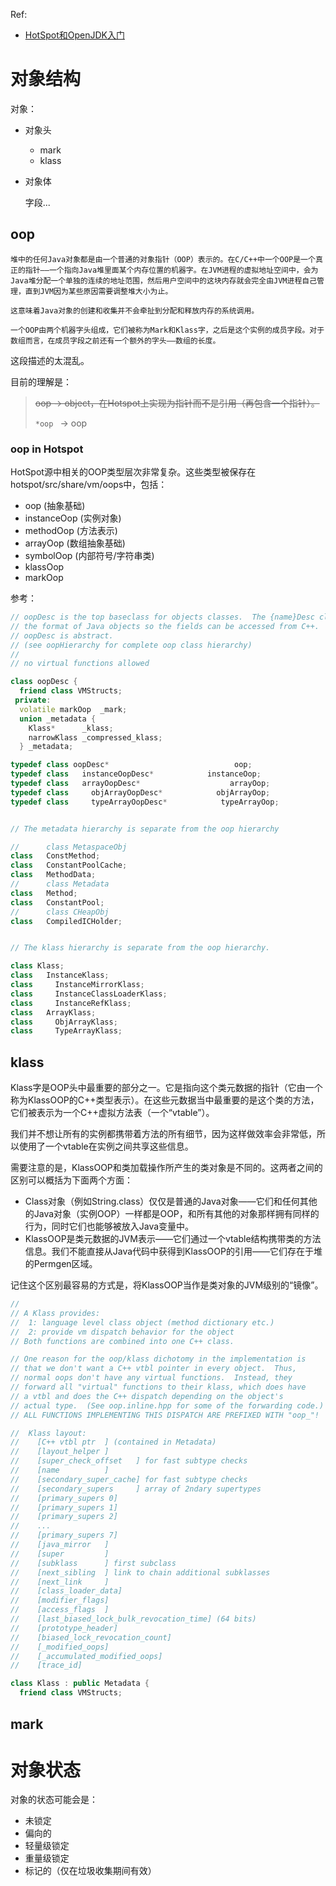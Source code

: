 

Ref:

* [HotSpot和OpenJDK入门](http://www.infoq.com/cn/articles/Introduction-to-HotSpot/)





## 

# 对象结构



对象：

- 对象头

  - mark
  - klass

- 对象体

  字段...









## oop



```
堆中的任何Java对象都是由一个普通的对象指针（OOP）表示的。在C/C++中一个OOP是一个真正的指针——一个指向Java堆里面某个内存位置的机器字。在JVM进程的虚拟地址空间中，会为Java堆分配一个单独的连续的地址范围，然后用户空间中的这块内存就会完全由JVM进程自己管理，直到JVM因为某些原因需要调整堆大小为止。

这意味着Java对象的创建和收集并不会牵扯到分配和释放内存的系统调用。

一个OOP由两个机器字头组成，它们被称为Mark和Klass字，之后是这个实例的成员字段。对于数组而言，在成员字段之前还有一个额外的字头——数组的长度。
```

这段描述的太混乱。

目前的理解是：

> <del>oop -> object，在Hotspot上实现为指针而不是引用（再包含一个指针）。</del>
>
> `*oop ` -> oop



### oop in Hotspot

HotSpot源中相关的OOP类型层次非常复杂。这些类型被保存在hotspot/src/share/vm/oops中，包括：

- oop (抽象基础)
- instanceOop (实例对象)
- methodOop (方法表示)
- arrayOop (数组抽象基础)
- symbolOop (内部符号/字符串类)
- klassOop
- markOop



参考：

```cpp
// oopDesc is the top baseclass for objects classes.  The {name}Desc classes describe
// the format of Java objects so the fields can be accessed from C++.
// oopDesc is abstract.
// (see oopHierarchy for complete oop class hierarchy)
//
// no virtual functions allowed

class oopDesc {
  friend class VMStructs;
 private:
  volatile markOop  _mark;
  union _metadata {
    Klass*      _klass;
    narrowKlass _compressed_klass;
  } _metadata;
```



```cpp
typedef class oopDesc*                            oop;
typedef class   instanceOopDesc*            instanceOop;
typedef class   arrayOopDesc*                    arrayOop;
typedef class     objArrayOopDesc*            objArrayOop;
typedef class     typeArrayOopDesc*            typeArrayOop;


// The metadata hierarchy is separate from the oop hierarchy

//      class MetaspaceObj
class   ConstMethod;
class   ConstantPoolCache;
class   MethodData;
//      class Metadata
class   Method;
class   ConstantPool;
//      class CHeapObj
class   CompiledICHolder;


// The klass hierarchy is separate from the oop hierarchy.

class Klass;
class   InstanceKlass;
class     InstanceMirrorKlass;
class     InstanceClassLoaderKlass;
class     InstanceRefKlass;
class   ArrayKlass;
class     ObjArrayKlass;
class     TypeArrayKlass;
```



## klass



Klass字是OOP头中最重要的部分之一。它是指向这个类元数据的指针（它由一个称为KlassOOP的C++类型表示）。在这些元数据当中最重要的是这个类的方法，它们被表示为一个C++虚拟方法表（一个“vtable”）。

我们并不想让所有的实例都携带着方法的所有细节，因为这样做效率会非常低，所以使用了一个vtable在实例之间共享这些信息。

需要注意的是，KlassOOP和类加载操作所产生的类对象是不同的。这两者之间的区别可以概括为下面两个方面：

- Class对象（例如String.class）仅仅是普通的Java对象——它们和任何其他的Java对象（实例OOP）一样都是OOP，和所有其他的对象那样拥有同样的行为，同时它们也能够被放入Java变量中。
- KlassOOP是类元数据的JVM表示——它们通过一个vtable结构携带类的方法信息。我们不能直接从Java代码中获得到KlassOOP的引用——它们存在于堆的Permgen区域。

记住这个区别最容易的方式是，将KlassOOP当作是类对象的JVM级别的“镜像”。



```cpp
//
// A Klass provides:
//  1: language level class object (method dictionary etc.)
//  2: provide vm dispatch behavior for the object
// Both functions are combined into one C++ class.

// One reason for the oop/klass dichotomy in the implementation is
// that we don't want a C++ vtbl pointer in every object.  Thus,
// normal oops don't have any virtual functions.  Instead, they
// forward all "virtual" functions to their klass, which does have
// a vtbl and does the C++ dispatch depending on the object's
// actual type.  (See oop.inline.hpp for some of the forwarding code.)
// ALL FUNCTIONS IMPLEMENTING THIS DISPATCH ARE PREFIXED WITH "oop_"!

//  Klass layout:
//    [C++ vtbl ptr  ] (contained in Metadata)
//    [layout_helper ]
//    [super_check_offset   ] for fast subtype checks
//    [name          ]
//    [secondary_super_cache] for fast subtype checks
//    [secondary_supers     ] array of 2ndary supertypes
//    [primary_supers 0]
//    [primary_supers 1]
//    [primary_supers 2]
//    ...
//    [primary_supers 7]
//    [java_mirror   ]
//    [super         ]
//    [subklass      ] first subclass
//    [next_sibling  ] link to chain additional subklasses
//    [next_link     ]
//    [class_loader_data]
//    [modifier_flags]
//    [access_flags  ]
//    [last_biased_lock_bulk_revocation_time] (64 bits)
//    [prototype_header]
//    [biased_lock_revocation_count]
//    [_modified_oops]
//    [_accumulated_modified_oops]
//    [trace_id]

class Klass : public Metadata {
  friend class VMStructs;
```





## mark













# 对象状态



对象的状态可能会是：

- 未锁定
- 偏向的
- 轻量级锁定
- 重量级锁定
- 标记的（仅在垃圾收集期间有效）


























